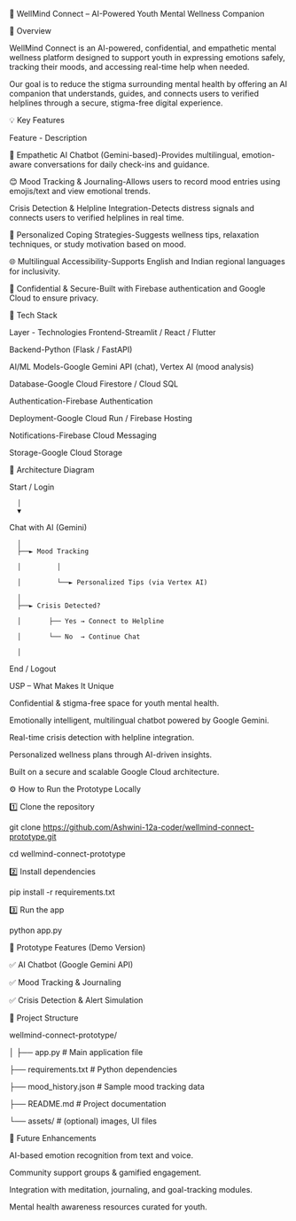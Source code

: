 🌿 WellMind Connect – AI-Powered Youth Mental Wellness Companion

🧠 Overview

WellMind Connect is an AI-powered, confidential, and empathetic mental wellness platform designed to support youth in expressing emotions safely, tracking their moods, and accessing real-time help when needed.

Our goal is to reduce the stigma surrounding mental health by offering an AI companion that understands, guides, and connects users to verified helplines through a secure, stigma-free digital experience.

💡 Key Features

Feature - Description

🤖 Empathetic AI Chatbot (Gemini-based)-Provides multilingual, emotion-aware conversations for daily check-ins and guidance.

😊 Mood Tracking & Journaling-Allows users to record mood entries using emojis/text and view emotional trends.

Crisis Detection & Helpline Integration-Detects distress signals and connects users to verified helplines in real time.

💬 Personalized Coping Strategies-Suggests wellness tips, relaxation techniques, or study motivation based on mood.

🌐 Multilingual Accessibility-Supports English and Indian regional languages for inclusivity.

🔐 Confidential & Secure-Built with Firebase authentication and Google Cloud to ensure privacy.

🚀 Tech Stack

Layer - Technologies
Frontend-Streamlit / React / Flutter

Backend-Python (Flask / FastAPI)

AI/ML Models-Google Gemini API (chat), Vertex AI (mood analysis)

Database-Google Cloud Firestore / Cloud SQL

Authentication-Firebase Authentication

Deployment-Google Cloud Run / Firebase Hosting

Notifications-Firebase Cloud Messaging

Storage-Google Cloud Storage

🧩 Architecture Diagram

Start / Login

      │
      ▼
Chat with AI (Gemini)

      │
      ├──► Mood Tracking
      
      │         │
      
      │         └──► Personalized Tips (via Vertex AI)
      
      │
      ├──► Crisis Detected?
      
      │       ├── Yes → Connect to Helpline
      
      │       └── No  → Continue Chat
      
      │
End / Logout

USP – What Makes It Unique

Confidential & stigma-free space for youth mental health.

Emotionally intelligent, multilingual chatbot powered by Google Gemini.

Real-time crisis detection with helpline integration.

Personalized wellness plans through AI-driven insights.

Built on a secure and scalable Google Cloud architecture.

⚙️ How to Run the Prototype Locally

1️⃣ Clone the repository

git clone https://github.com/Ashwini-12a-coder/wellmind-connect-prototype.git

cd wellmind-connect-prototype

2️⃣ Install dependencies

pip install -r requirements.txt

3️⃣ Run the app

python app.py


🧪 Prototype Features (Demo Version)

✅ AI Chatbot (Google Gemini API)

✅ Mood Tracking & Journaling

✅ Crisis Detection & Alert Simulation


📂 Project Structure

wellmind-connect-prototype/

│
├── app.py      # Main application file

├── requirements.txt            # Python dependencies

├── mood_history.json           # Sample mood tracking data

├── README.md                   # Project documentation

└── assets/                     # (optional) images, UI files


🌱 Future Enhancements

AI-based emotion recognition from text and voice.

Community support groups & gamified engagement.

Integration with meditation, journaling, and goal-tracking modules.

Mental health awareness resources curated for youth.
